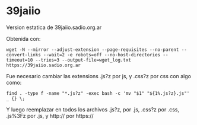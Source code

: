 # 39jaiio
Version estatica de 39jaiio.sadio.org.ar

Obtenida con: 
```
wget -N --mirror --adjust-extension --page-requisites --no-parent --convert-links --wait=2 -e robots=off --no-host-directories --timeout=10 --tries=3 --output-file=wget_log.txt https://39jaiio.sadio.org.ar
```

Fue necesario cambiar las extensions .js?z por js, y .css?z por css con algo como:

```
find . -type f -name "*.js?z" -exec bash -c 'mv "$1" "${1%.js?z}.js"' _ {} \;
```

Y luego reemplazar en todos los archivos .js?z, por .js, .css?z por .css, .js%3Fz por .js, y http:// por https://
